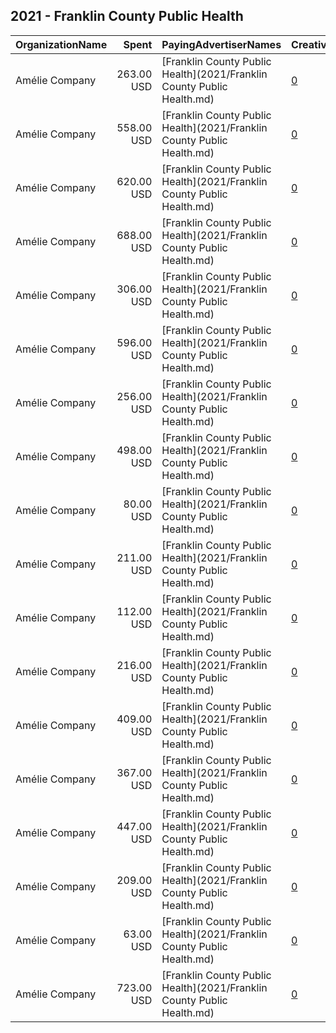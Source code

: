 ## 2021 - Franklin County Public Health 
|OrganizationName|Spent|PayingAdvertiserNames|CreativeUrls|Impressions|Genders|AgeBrackets|CountryCodes|BillingAddresses|CandidateBallotInformation|
|:---|---:|:---|:---|---:|:---|:---|:---|:---|:---|
|Amélie Company|263.00 USD|[Franklin County Public Health](2021/Franklin County Public Health.md)|[0](https://www.snap.com/political-ads/asset/2e2da18fd8c94c9459e57b7714840edae99cea2aad2b98c0602a430332c250fe?mediaType=mp4)|92,799||16+|united states|"280 E Broad St,Columbus,43215,US"||
|Amélie Company|558.00 USD|[Franklin County Public Health](2021/Franklin County Public Health.md)|[0](https://www.snap.com/political-ads/asset/757799fba4683f13ec859f8faf56da44fea2a95627dfb097acaffd21fff2bc44?mediaType=mp4)|314,434||16+|united states|"280 E Broad St,Columbus,43215,US"||
|Amélie Company|620.00 USD|[Franklin County Public Health](2021/Franklin County Public Health.md)|[0](https://www.snap.com/political-ads/asset/3b0b09ac3cce2046e5246a02bf71175d124ef14f8aece644bb6ef97ea99ea634?mediaType=mp4)|349,874||16+|united states|"280 E Broad St,Columbus,43215,US"||
|Amélie Company|688.00 USD|[Franklin County Public Health](2021/Franklin County Public Health.md)|[0](https://www.snap.com/political-ads/asset/ccb05f03765f448ceb608354f019ddf885ed44cae438a661bce6872a258881c2?mediaType=mp4)|387,700||16+|united states|"280 E Broad St,Columbus,43215,US"||
|Amélie Company|306.00 USD|[Franklin County Public Health](2021/Franklin County Public Health.md)|[0](https://www.snap.com/political-ads/asset/757799fba4683f13ec859f8faf56da44fea2a95627dfb097acaffd21fff2bc44?mediaType=mp4)|121,624||16+|united states|"280 E Broad St,Columbus,43215,US"||
|Amélie Company|596.00 USD|[Franklin County Public Health](2021/Franklin County Public Health.md)|[0](https://www.snap.com/political-ads/asset/10622d469de5dc3ddcc73c9302a8eb09f6a6204e01eb0c94f2f14904dec70e92?mediaType=mp4)|336,369||16+|united states|"280 E Broad St,Columbus,43215,US"||
|Amélie Company|256.00 USD|[Franklin County Public Health](2021/Franklin County Public Health.md)|[0](https://www.snap.com/political-ads/asset/3b0b09ac3cce2046e5246a02bf71175d124ef14f8aece644bb6ef97ea99ea634?mediaType=mp4)|60,130||16+|united states|"280 E Broad St,Columbus,43215,US"||
|Amélie Company|498.00 USD|[Franklin County Public Health](2021/Franklin County Public Health.md)|[0](https://www.snap.com/political-ads/asset/757799fba4683f13ec859f8faf56da44fea2a95627dfb097acaffd21fff2bc44?mediaType=mp4)|116,033||16+|united states|"280 E Broad St,Columbus,43215,US"||
|Amélie Company|80.00 USD|[Franklin County Public Health](2021/Franklin County Public Health.md)|[0](https://www.snap.com/political-ads/asset/2ac85751a3e097b4d414f9e0265ed22c9b56dce56af6fedcc84debe900e5ed7c?mediaType=png)|18,130||18+|united states|"280 E Broad St,Columbus,43215,US"||
|Amélie Company|211.00 USD|[Franklin County Public Health](2021/Franklin County Public Health.md)|[0](https://www.snap.com/political-ads/asset/2e2da18fd8c94c9459e57b7714840edae99cea2aad2b98c0602a430332c250fe?mediaType=mp4)|50,492||16+|united states|"280 E Broad St,Columbus,43215,US"||
|Amélie Company|112.00 USD|[Franklin County Public Health](2021/Franklin County Public Health.md)|[0](https://www.snap.com/political-ads/asset/2ac85751a3e097b4d414f9e0265ed22c9b56dce56af6fedcc84debe900e5ed7c?mediaType=png)|23,284||18+|united states|"280 E Broad St,Columbus,43215,US"||
|Amélie Company|216.00 USD|[Franklin County Public Health](2021/Franklin County Public Health.md)|[0](https://www.snap.com/political-ads/asset/3b0b09ac3cce2046e5246a02bf71175d124ef14f8aece644bb6ef97ea99ea634?mediaType=mp4)|76,605||16+|united states|"280 E Broad St,Columbus,43215,US"||
|Amélie Company|409.00 USD|[Franklin County Public Health](2021/Franklin County Public Health.md)|[0](https://www.snap.com/political-ads/asset/ccb05f03765f448ceb608354f019ddf885ed44cae438a661bce6872a258881c2?mediaType=mp4)|105,248||16+|united states|"280 E Broad St,Columbus,43215,US"||
|Amélie Company|367.00 USD|[Franklin County Public Health](2021/Franklin County Public Health.md)|[0](https://www.snap.com/political-ads/asset/ccb05f03765f448ceb608354f019ddf885ed44cae438a661bce6872a258881c2?mediaType=mp4)|136,315||16+|united states|"280 E Broad St,Columbus,43215,US"||
|Amélie Company|447.00 USD|[Franklin County Public Health](2021/Franklin County Public Health.md)|[0](https://www.snap.com/political-ads/asset/10622d469de5dc3ddcc73c9302a8eb09f6a6204e01eb0c94f2f14904dec70e92?mediaType=mp4)|165,066||16+|united states|"280 E Broad St,Columbus,43215,US"||
|Amélie Company|209.00 USD|[Franklin County Public Health](2021/Franklin County Public Health.md)|[0](https://www.snap.com/political-ads/asset/10622d469de5dc3ddcc73c9302a8eb09f6a6204e01eb0c94f2f14904dec70e92?mediaType=mp4)|50,420||16+|united states|"280 E Broad St,Columbus,43215,US"||
|Amélie Company|63.00 USD|[Franklin County Public Health](2021/Franklin County Public Health.md)|[0](https://www.snap.com/political-ads/asset/2ac85751a3e097b4d414f9e0265ed22c9b56dce56af6fedcc84debe900e5ed7c?mediaType=png)|17,163||18+|united states|"280 E Broad St,Columbus,43215,US"||
|Amélie Company|723.00 USD|[Franklin County Public Health](2021/Franklin County Public Health.md)|[0](https://www.snap.com/political-ads/asset/2e2da18fd8c94c9459e57b7714840edae99cea2aad2b98c0602a430332c250fe?mediaType=mp4)|407,017||16+|united states|"280 E Broad St,Columbus,43215,US"||
